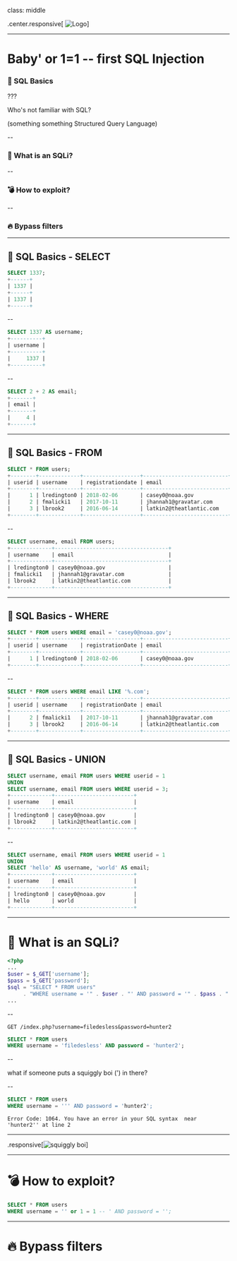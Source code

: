 class: middle

.center.responsive[
![Logo](https://imgur.com/JR7UeOu.jpg)]

---

# Baby' or 1=1 -- first SQL Injection

### 🔧 SQL Basics

???

Who's not familiar with SQL? 

(something something Structured Query Language)

--

### 💉 What is an SQLi?

--

### 💣 How to exploit?

--

### 🔥 Bypass filters

---

## 🔧 SQL Basics - SELECT

```SQL
SELECT 1337;
+------+
| 1337 |
+------+
| 1337 |
+------+
```

--

```SQL
SELECT 1337 AS username;
+----------+
| username |
+----------+
|     1337 |
+----------+
```

--

```SQL
SELECT 2 + 2 AS email;
+-------+
| email |
+-------+
|     4 |
+-------+
```

---

## 🔧 SQL Basics - FROM

```SQL
SELECT * FROM users;
+--------+-------------+------------------+---------------------------+
| userid | username    | registrationdate | email                     |
+--------+-------------+------------------+---------------------------+
|      1 | lredington0 | 2018-02-06       | casey0@noaa.gov           |
|      2 | fmalicki1   | 2017-10-11       | jhannah1@gravatar.com     |
|      3 | lbrook2     | 2016-06-14       | latkin2@theatlantic.com   |
+--------+-------------+------------------+---------------------------+
```

--

```SQL
SELECT username, email FROM users;
+-------------+------------------------------------+
| username    | email                              |
+-------------+------------------------------------+
| lredington0 | casey0@noaa.gov                    |
| fmalicki1   | jhannah1@gravatar.com              |
| lbrook2     | latkin2@theatlantic.com            |
+-------------+------------------------------------+
```

---

## 🔧 SQL Basics - WHERE

```SQL
SELECT * FROM users WHERE email = 'casey0@noaa.gov';
+--------+-------------+------------------+---------------------------+
| userid | username    | registrationDate | email                     |
+--------+-------------+------------------+---------------------------+
|      1 | lredington0 | 2018-02-06       | casey0@noaa.gov           |
+--------+-------------+------------------+---------------------------+
```

--


```SQL
SELECT * FROM users WHERE email LIKE '%.com';
+--------+-------------+------------------+---------------------------+
| userid | username    | registrationDate | email                     |
+--------+-------------+------------------+---------------------------+
|      2 | fmalicki1   | 2017-10-11       | jhannah1@gravatar.com     |
|      3 | lbrook2     | 2016-06-14       | latkin2@theatlantic.com   |
+--------+-------------+------------------+---------------------------+
```

---

## 🔧 SQL Basics - UNION

```SQL
SELECT username, email FROM users WHERE userid = 1 
UNION 
SELECT username, email FROM users WHERE userid = 3;
+-------------+-------------------------+
| username    | email                   |
+-------------+-------------------------+
| lredington0 | casey0@noaa.gov         |
| lbrook2     | latkin2@theatlantic.com |
+-------------+-------------------------+
```

--

```SQL
SELECT username, email FROM users WHERE userid = 1 
UNION 
SELECT 'hello' AS username, 'world' AS email;
+-------------+-------------------------+
| username    | email                   |
+-------------+-------------------------+
| lredington0 | casey0@noaa.gov         |
| hello       | world                   |
+-------------+-------------------------+
```

---

# 💉 What is an SQLi?

```PHP
<?php
...
$user = $_GET['username'];
$pass = $_GET['password'];
$sql = "SELECT * FROM users"
     . "WHERE username = '" . $user . "' AND password = '" . $pass . "';"
...
```

--

`GET /index.php?username=filedesless&password=hunter2`

```SQL
SELECT * FROM users
WHERE username = 'filedesless' AND password = 'hunter2';
```

--

what if someone puts a squiggly boi (') in there?

--

```SQL
SELECT * FROM users
WHERE username = ''' AND password = 'hunter2';
```

`Error Code: 1064. You have an error in your SQL syntax  near 'hunter2'' at line 2`

---

.responsive[![squiggly boi](https://i.imgur.com/LtQWQXm.jpg)]

---

# 💣 How to exploit?


```SQL
SELECT * FROM users
WHERE username = '' or 1 = 1 -- ' AND password = '';
```

---

# 🔥 Bypass filters
